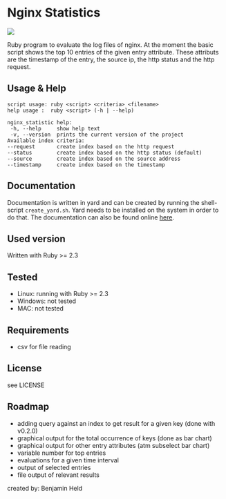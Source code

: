# Nginx Statistics
<a href="https://codeclimate.com/github/SettRaziel/nginx_statistics"><img src="https://codeclimate.com/github/SettRaziel/nginx_statistics/badges/gpa.svg" /></a>

Ruby program to evaluate the log files of nginx. At the moment the basic script
shows the top 10 entries of the given entry attribute. These attributs are the
timestamp of the entry, the source ip, the http status and the http request.

## Usage & Help
```
script usage: ruby <script> <criteria> <filename>
help usage :  ruby <script> (-h | --help)

nginx_statistic help:
 -h, --help     show help text
 -v, --version  prints the current version of the project
Available index criteria:
--request       create index based on the http request
--status        create index based on the http status (default)
--source        create index based on the source address
--timestamp     create index based on the timestamp
```

## Documentation
Documentation is written in yard and can be created by running the shell-script
`create_yard.sh`. Yard needs to be installed on the system in order to do that.
The documentation can also be found online [here](https://bheld.eu/doc/nginxstats_doc/frames.html).

## Used version
Written with Ruby >= 2.3

## Tested
* Linux: running with Ruby >= 2.3
* Windows: not tested
* MAC: not tested

## Requirements
* csv for file reading

## License
see LICENSE

## Roadmap
* adding query against an index to get result for a given key (done with v0.2.0)
* graphical output for the total occurrence of keys (done as bar chart)
* graphical output for other entry attributes (atm subselect bar chart)
* variable number for top entries
* evaluations for a given time interval
* output of selected entries
* file output of relevant results

created by: Benjamin Held
